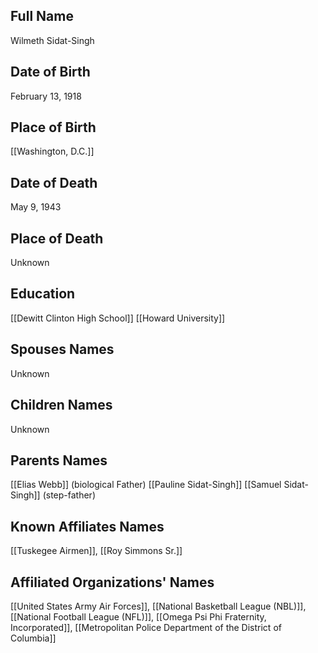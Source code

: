 ## Full Name
Wilmeth Sidat-Singh

## Date of Birth
February 13, 1918

## Place of Birth
[[Washington, D.C.]]

## Date of Death
May 9, 1943

## Place of Death
Unknown

## Education
[[Dewitt Clinton High School]]
[[Howard University]]

## Spouses Names
Unknown

## Children Names
Unknown

## Parents Names
[[Elias Webb]] (biological Father)
[[Pauline Sidat-Singh]]
[[Samuel Sidat-Singh]] (step-father)

## Known Affiliates Names
[[Tuskegee Airmen]], [[Roy Simmons Sr.]]

## Affiliated Organizations' Names
[[United States Army Air Forces]], [[National Basketball League (NBL)]], [[National Football League (NFL)]], [[Omega Psi Phi Fraternity, Incorporated]], [[Metropolitan Police Department of the District of Columbia]]

